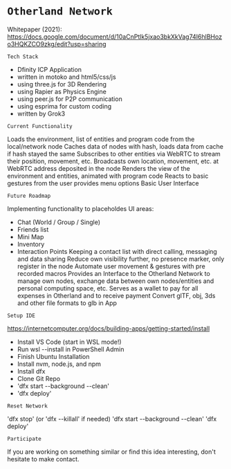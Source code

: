 # `Otherland Network`

Whitepaper (2021):
https://docs.google.com/document/d/10aCnPtlk5jxao3bkXkVag74I6hlBHozo3HQKZCO9zkg/edit?usp=sharing 

`Tech Stack`

- Dfinity ICP Application
- written in motoko and html5/css/js
- using three.js for 3D Rendering
- using Rapier as Physics Engine
- using peer.js for P2P communication
- using esprima for custom coding
- written by Grok3

`Current Functionality`

Loads the environment, list of entities and program code from the local/network node
Caches data of nodes with hash, loads data from cache if hash stayed the same
Subscribes to other entities via WebRTC to stream their position, movement, etc.
Broadcasts own location, movement, etc. at WebRTC address deposited in the node
Renders the view of the environment and entities, animated with program code
Reacts to basic gestures from the user provides menu options Basic User Interface

`Future Roadmap`

Implementing functionality to placeholdes UI areas:
- Chat (World / Group / Single)
- Friends list
- Mini Map
- Inventory
- Interaction Points
Keeping a contact list with direct calling, messaging and data sharing
Reduce own visibility further, no presence marker, only register in the node
Automate user movement & gestures with pre recorded macros
Provides an Interface to the Otherland Network to manage own nodes, exchange data between own nodes/entities and personal computing space, etc.
Serves as a wallet to pay for all expenses in Otherland and to receive payment
Convert glTF, obj, 3ds and other file formats to glb in App

`Setup IDE`

https://internetcomputer.org/docs/building-apps/getting-started/install 
- Install VS Code (start in WSL mode!)
- Run wsl --install in PowerShell Admin
- Finish Ubuntu Installation
- Install nvm, node.js, and npm
- Install dfx
- Clone Git Repo
- 'dfx start --background --clean'
- 'dfx deploy'

`Reset Network`

'dfx stop' (or 'dfx --killall' if needed)
'dfx start --background --clean'
'dfx deploy'

`Participate`

If you are working on something similar or find this idea interesting, don't hesitate to make contact.